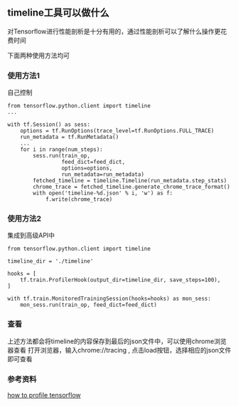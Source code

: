 ## timeline工具可以做什么

对Tensorflow进行性能剖析是十分有用的，通过性能剖析可以了解什么操作更花费时间

下面两种使用方法均可

### 使用方法1
自己控制

```
from tensorflow.python.client import timeline
...

with tf.Session() as sess:
    options = tf.RunOptions(trace_level=tf.RunOptions.FULL_TRACE)
    run_metadata = tf.RunMetadata()
    ...
    for i in range(num_steps):
        sess.run(train_op,
                 feed_dict=feed_dict,
                 options=options,
                 run_metadata=run_metadata)
        fetched_timeline = timeline.Timeline(run_metadata.step_stats)
        chrome_trace = fetched_timeline.generate_chrome_trace_format()
        with open('timeline-%d.json' % i, 'w') as f:
            f.write(chrome_trace)
```
### 使用方法2

集成到高级API中
```
from tensorflow.python.client import timeline

timeline_dir = './timeline'

hooks = [
    tf.train.ProfilerHook(output_dir=timeline_dir, save_steps=100),
]

with tf.train.MonitoredTrainingSession(hooks=hooks) as mon_sess:
    mon_sess.run(train_op, feed_dict=feed_dict)
```

### 查看

上述方法都会将timeline的内容保存到最后的json文件中，可以使用chrome浏览器查看
打开浏览器，输入chrome://tracing  , 点击load按钮，选择相应的json文件即可查看


### 参考资料
[how to profile tensorflow](https://towardsdatascience.com/howto-profile-tensorflow-1a49fb18073d)

